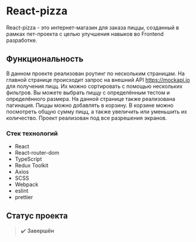 # React-pizza

React-pizza - это интернет-магазин для заказа пиццы, созданный в рамках пет-проекта с целью улучшения навыков во Frontend разработке.

## Функциональность

В данном проекте реализован роутинг по нескольким страницам. На главной странице происходит запрос на внешний API https://mockapi.io для получения пицц. Их можно сортировать с помощью нескольких фильтров. Вы можете выбрать пиццу с определённым тестом и определённого размера. На данной странице также реализована пагинация. Пиццы можно добавлять в корзину. В корзине можно посмотреть общую сумму пицц, а также увеличить или уменьшить их количество. Проект реализован под все разрешения экранов.

### Стек технологий

- React
- React-router-dom
- TypeScript
- Redux Toolkit
- Axios
- SCSS
- Webpack
- eslint
- prettier


## Статус проекта

> :heavy_check_mark: **Завершён**
